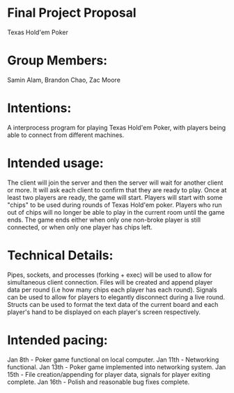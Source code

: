 # Final Project Proposal
Texas Hold'em Poker

# Group Members:
Samin Alam, Brandon Chao, Zac Moore
       
# Intentions:
A interprocess program for playing Texas Hold'em Poker, with players being able to connect from different machines.
    
# Intended usage:
The client will join the server and then the server will wait for another client or more. It will ask each client to confirm that they are ready to play. Once at least two players are ready, the game will start. Players will start with some "chips" to be used during rounds of Texas Hold'em poker. Players who run out of chips will no longer be able to play in the current room until the game ends. The game ends either when only one non-broke player is still connected, or when only one player has chips left.
  
# Technical Details:
Pipes, sockets, and processes (forking + exec) will be used to allow for simultaneous client connection.
Files will be created and append player data per round (i.e how many chips each player has each round).
Signals can be used to allow for players to elegantly disconnect during a live round.
Structs can be used to format the text data of the current board and each player's hand to be displayed on each player's screen respectively.

# Intended pacing:
Jan 8th - Poker game functional on local computer.
Jan 11th - Networking functional.
Jan 13th - Poker game implemented into networking system.
Jan 15th - File creation/appending for player data, signals for player exiting complete.
Jan 16th - Polish and reasonable bug fixes complete.
